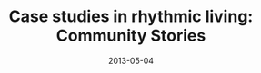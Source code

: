 ---
layout: message
category: message
series: "Rhythm"
title: "Case studies in rhythmic living: Community Stories"
date: 2013-05-04
audio-description: "People in our community share their rhythms"
audio: "http://www.crossroads.net/players/media/hq/rhythm03.mp3"
audio-title: "Case studies in rhythmic living&#58; Community Stories"
audio-duration: "44&#58;38"
program-description: "Rhythm - WK 4 Program"
program: "http://www.crossroads.net/players/media/hq/05_04-05_13Program_LO.pdf"
program-title: "Case studies in rhythmic living&#58; Community Stories"
video-description: "People in our community share their rhythms"
video-title: "Case studies in rhythmic living&#58; Community Stories"
video: "https://s3.amazonaws.com/crossroadsvideomessages/rhythm03.mp4"
---